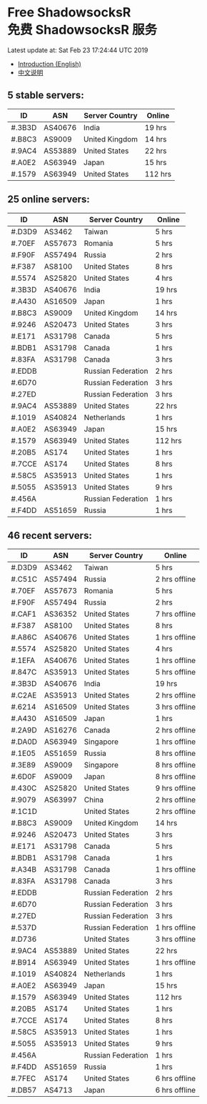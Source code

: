 # Free ShadowsocksR<br>免费 ShadowsocksR 服务

Latest update at: Sat Feb 23 17:24:44 UTC 2019

- [Introduction (English)](https://vision-network.readthedocs.io/en/latest/autossr/autossr.html)
- [中文说明](https://vision-network.readthedocs.io/zh_CN/latest/autossr/autossr.html)


## 5 stable servers:

| ID | ASN | Server Country | Online |
| ------ | ------ | ------ | ------ |
| #.3B3D | AS40676 | India | 19 hrs |
| #.B8C3 | AS9009 | United Kingdom | 14 hrs |
| #.9AC4 | AS53889 | United States | 22 hrs |
| #.A0E2 | AS63949 | Japan | 15 hrs |
| #.1579 | AS63949 | United States | 112 hrs |

## 25 online servers:

| ID | ASN | Server Country | Online |
| ------ | ------ | ------ | ------ |
| #.D3D9 | AS3462 | Taiwan | 5 hrs |
| #.70EF | AS57673 | Romania | 5 hrs |
| #.F90F | AS57494 | Russia | 2 hrs |
| #.F387 | AS8100 | United States | 8 hrs |
| #.5574 | AS25820 | United States | 4 hrs |
| #.3B3D | AS40676 | India | 19 hrs |
| #.A430 | AS16509 | Japan | 1 hrs |
| #.B8C3 | AS9009 | United Kingdom | 14 hrs |
| #.9246 | AS20473 | United States | 3 hrs |
| #.E171 | AS31798 | Canada | 5 hrs |
| #.BDB1 | AS31798 | Canada | 1 hrs |
| #.83FA | AS31798 | Canada | 3 hrs |
| #.EDDB |  | Russian Federation | 2 hrs |
| #.6D70 |  | Russian Federation | 3 hrs |
| #.27ED |  | Russian Federation | 3 hrs |
| #.9AC4 | AS53889 | United States | 22 hrs |
| #.1019 | AS40824 | Netherlands | 1 hrs |
| #.A0E2 | AS63949 | Japan | 15 hrs |
| #.1579 | AS63949 | United States | 112 hrs |
| #.20B5 | AS174 | United States | 1 hrs |
| #.7CCE | AS174 | United States | 8 hrs |
| #.58C5 | AS35913 | United States | 1 hrs |
| #.5055 | AS35913 | United States | 9 hrs |
| #.456A |  | Russian Federation | 1 hrs |
| #.F4DD | AS51659 | Russia | 1 hrs |

## 46 recent servers:

| ID | ASN | Server Country | Online |
| ------ | ------ | ------ | ------ |
| #.D3D9 | AS3462 | Taiwan | 5 hrs |
| #.C51C | AS57494 | Russia | 2 hrs offline |
| #.70EF | AS57673 | Romania | 5 hrs |
| #.F90F | AS57494 | Russia | 2 hrs |
| #.CAF1 | AS36352 | United States | 7 hrs offline |
| #.F387 | AS8100 | United States | 8 hrs |
| #.A86C | AS40676 | United States | 1 hrs offline |
| #.5574 | AS25820 | United States | 4 hrs |
| #.1EFA | AS40676 | United States | 1 hrs offline |
| #.847C | AS35913 | United States | 5 hrs offline |
| #.3B3D | AS40676 | India | 19 hrs |
| #.C2AE | AS35913 | United States | 2 hrs offline |
| #.6214 | AS16509 | United States | 3 hrs offline |
| #.A430 | AS16509 | Japan | 1 hrs |
| #.2A9D | AS16276 | Canada | 2 hrs offline |
| #.DA0D | AS63949 | Singapore | 1 hrs offline |
| #.1E05 | AS51659 | Russia | 8 hrs offline |
| #.3E89 | AS9009 | Singapore | 8 hrs offline |
| #.6D0F | AS9009 | Japan | 8 hrs offline |
| #.430C | AS25820 | United States | 9 hrs offline |
| #.9079 | AS63997 | China | 2 hrs offline |
| #.1C1D |  | United States | 2 hrs offline |
| #.B8C3 | AS9009 | United Kingdom | 14 hrs |
| #.9246 | AS20473 | United States | 3 hrs |
| #.E171 | AS31798 | Canada | 5 hrs |
| #.BDB1 | AS31798 | Canada | 1 hrs |
| #.A34B | AS31798 | Canada | 1 hrs offline |
| #.83FA | AS31798 | Canada | 3 hrs |
| #.EDDB |  | Russian Federation | 2 hrs |
| #.6D70 |  | Russian Federation | 3 hrs |
| #.27ED |  | Russian Federation | 3 hrs |
| #.537D |  | Russian Federation | 1 hrs offline |
| #.D736 |  | United States | 3 hrs offline |
| #.9AC4 | AS53889 | United States | 22 hrs |
| #.B914 | AS63949 | United States | 1 hrs offline |
| #.1019 | AS40824 | Netherlands | 1 hrs |
| #.A0E2 | AS63949 | Japan | 15 hrs |
| #.1579 | AS63949 | United States | 112 hrs |
| #.20B5 | AS174 | United States | 1 hrs |
| #.7CCE | AS174 | United States | 8 hrs |
| #.58C5 | AS35913 | United States | 1 hrs |
| #.5055 | AS35913 | United States | 9 hrs |
| #.456A |  | Russian Federation | 1 hrs |
| #.F4DD | AS51659 | Russia | 1 hrs |
| #.7FEC | AS174 | United States | 6 hrs offline |
| #.DB57 | AS4713 | Japan | 6 hrs offline |


